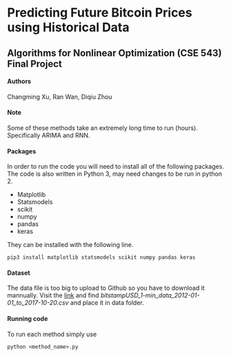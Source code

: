 Predicting Future Bitcoin Prices using Historical Data
======================================================
Algorithms for Nonlinear Optimization (CSE 543) Final Project
-------------------------------------------------------------

#### Authors
Changming Xu, Ran Wan, Diqiu Zhou

#### Note

Some of these methods take an extremely long time to run (hours). Specifically ARIMA and RNN.

#### Packages
In order to run the code you will need to install all of the following packages. The code is also written in Python 3, may need changes to be run in python 2.

* Matplotlib
* Statsmodels
* scikit
* numpy
* pandas
* keras

They can be installed with the following line.

```
pip3 install matplotlib statsmodels scikit numpy pandas keras
```

#### Dataset
The data file is too big to upload to Github so you have to download it mannually.  Visit the [link](https://www.kaggle.com/mczielinski/bitcoin-historical-data) and find *bitstampUSD_1-min_data_2012-01-01_to_2017-10-20.csv* and place it in data folder.

#### Running code

To run each method simply use

```
python <method_name>.py
```


